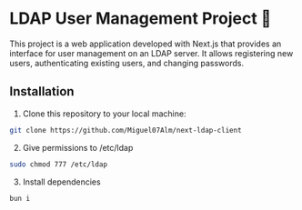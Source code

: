 # LDAP User Management Project 🚀

This project is a web application developed with Next.js that provides an interface for user management on an LDAP server. It allows registering new users, authenticating existing users, and changing passwords.

## Installation

1. Clone this repository to your local machine:

```bash
git clone https://github.com/Miguel07Alm/next-ldap-client
```
2. Give permissions to /etc/ldap

```bash
sudo chmod 777 /etc/ldap
```
3. Install dependencies
```bash
bun i
```
